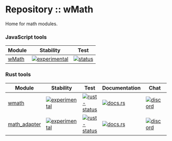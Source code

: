 # Repository :: wMath

Home for math modules.

### JavaScript tools

| Module | Stability | Test |
|--------|------|-----------|
| [wMath](./module/js/wMath) | [![experimental](https://img.shields.io/badge/stability-experimental-orange.svg)](https://github.com/emersion/stability-badges#experimental) | [![status](https://github.com/Wandalen/wMath/actions/workflows/StandardPublish.yml/badge.svg)](https://github.com/Wandalen/wMath/actions/workflows/StandardPublish.yml) |

### Rust tools


| Module | Stability | Test | Documentation | Chat | Description |
|--------|-----------|------|---------------|---------|---------|
| [wmath](./module/rust/wmath) | [![experimental](https://img.shields.io/badge/stability-experimental-orange.svg)](https://github.com/emersion/stability-badges#experimental) | [![rust-status](https://github.com/Wandalen/wMath/actions/workflows/StandardRustPush.yml/badge.svg)](https://github.com/Wandalen/wMath/actions/workflows/StandardRustPush.yml) | [![docs.rs](https://img.shields.io/docsrs/wmath?color=e3e8f0&logo=docs.rs)](https://docs.rs/wmath) | [![discord](https://img.shields.io/discord/872391416519737405?color=e3e8f0&logo=discord&logoColor=e3e8f0)](https://discord.gg/JwTG6d2b)|
| [math_adapter](./module/rust/math_adapter) | [![experimental](https://img.shields.io/badge/stability-experimental-orange.svg)](https://github.com/emersion/stability-badges#experimental) | [![rust-status](https://github.com/Wandalen/wMath/actions/workflows/StandardRustPush.yml/badge.svg)](https://github.com/Wandalen/wMath/actions/workflows/StandardRustPush.yml) | [![docs.rs](https://img.shields.io/docsrs/math_adapter?color=e3e8f0&logo=docs.rs)](https://docs.rs/math_adapter) | [![discord](https://img.shields.io/discord/872391416519737405?color=e3e8f0&logo=discord&logoColor=e3e8f0)](https://discord.gg/JwTG6d2b) |
